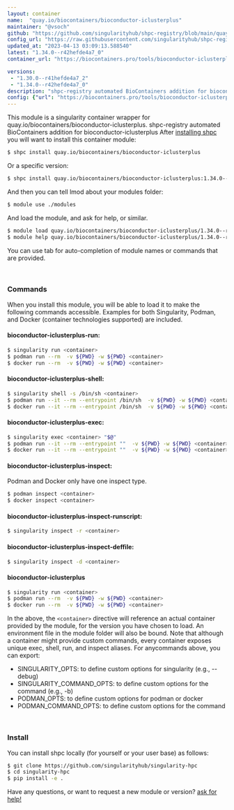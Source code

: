 ```yaml
---
layout: container
name:  "quay.io/biocontainers/bioconductor-iclusterplus"
maintainer: "@vsoch"
github: "https://github.com/singularityhub/shpc-registry/blob/main/quay.io/biocontainers/bioconductor-iclusterplus/container.yaml"
config_url: "https://raw.githubusercontent.com/singularityhub/shpc-registry/main/quay.io/biocontainers/bioconductor-iclusterplus/container.yaml"
updated_at: "2023-04-13 03:09:13.588540"
latest: "1.34.0--r42hefde4a7_0"
container_url: "https://biocontainers.pro/tools/bioconductor-iclusterplus"

versions:
 - "1.30.0--r41hefde4a7_2"
 - "1.34.0--r42hefde4a7_0"
description: "shpc-registry automated BioContainers addition for bioconductor-iclusterplus"
config: {"url": "https://biocontainers.pro/tools/bioconductor-iclusterplus", "maintainer": "@vsoch", "description": "shpc-registry automated BioContainers addition for bioconductor-iclusterplus", "latest": {"1.34.0--r42hefde4a7_0": "sha256:4ad61718c3a05ec8992d4d438cda81d21ee451a839ca3312fa2b1a9fe73e8e26"}, "tags": {"1.30.0--r41hefde4a7_2": "sha256:86cc817102ee51e101abc5a61c7585e9516aa1b36eae3a4c85a9d6e8960d59f4", "1.34.0--r42hefde4a7_0": "sha256:4ad61718c3a05ec8992d4d438cda81d21ee451a839ca3312fa2b1a9fe73e8e26"}, "docker": "quay.io/biocontainers/bioconductor-iclusterplus"}
---
```


This module is a singularity container wrapper for quay.io/biocontainers/bioconductor-iclusterplus.
shpc-registry automated BioContainers addition for bioconductor-iclusterplus
After [installing shpc](#install) you will want to install this container module:


```bash
$ shpc install quay.io/biocontainers/bioconductor-iclusterplus
```

Or a specific version:

```bash
$ shpc install quay.io/biocontainers/bioconductor-iclusterplus:1.34.0--r42hefde4a7_0
```

And then you can tell lmod about your modules folder:

```bash
$ module use ./modules
```

And load the module, and ask for help, or similar.

```bash
$ module load quay.io/biocontainers/bioconductor-iclusterplus/1.34.0--r42hefde4a7_0
$ module help quay.io/biocontainers/bioconductor-iclusterplus/1.34.0--r42hefde4a7_0
```

You can use tab for auto-completion of module names or commands that are provided.

<br>

### Commands

When you install this module, you will be able to load it to make the following commands accessible.
Examples for both Singularity, Podman, and Docker (container technologies supported) are included.

#### bioconductor-iclusterplus-run:

```bash
$ singularity run <container>
$ podman run --rm  -v ${PWD} -w ${PWD} <container>
$ docker run --rm  -v ${PWD} -w ${PWD} <container>
```

#### bioconductor-iclusterplus-shell:

```bash
$ singularity shell -s /bin/sh <container>
$ podman run --it --rm --entrypoint /bin/sh  -v ${PWD} -w ${PWD} <container>
$ docker run --it --rm --entrypoint /bin/sh  -v ${PWD} -w ${PWD} <container>
```

#### bioconductor-iclusterplus-exec:

```bash
$ singularity exec <container> "$@"
$ podman run --it --rm --entrypoint ""  -v ${PWD} -w ${PWD} <container> "$@"
$ docker run --it --rm --entrypoint ""  -v ${PWD} -w ${PWD} <container> "$@"
```

#### bioconductor-iclusterplus-inspect:

Podman and Docker only have one inspect type.

```bash
$ podman inspect <container>
$ docker inspect <container>
```

#### bioconductor-iclusterplus-inspect-runscript:

```bash
$ singularity inspect -r <container>
```

#### bioconductor-iclusterplus-inspect-deffile:

```bash
$ singularity inspect -d <container>
```



#### bioconductor-iclusterplus

```bash
$ singularity run <container>
$ podman run --rm  -v ${PWD} -w ${PWD} <container>
$ docker run --rm  -v ${PWD} -w ${PWD} <container>
```


In the above, the `<container>` directive will reference an actual container provided
by the module, for the version you have chosen to load. An environment file in the
module folder will also be bound. Note that although a container
might provide custom commands, every container exposes unique exec, shell, run, and
inspect aliases. For anycommands above, you can export:

 - SINGULARITY_OPTS: to define custom options for singularity (e.g., --debug)
 - SINGULARITY_COMMAND_OPTS: to define custom options for the command (e.g., -b)
 - PODMAN_OPTS: to define custom options for podman or docker
 - PODMAN_COMMAND_OPTS: to define custom options for the command

<br>

### Install

You can install shpc locally (for yourself or your user base) as follows:

```bash
$ git clone https://github.com/singularityhub/singularity-hpc
$ cd singularity-hpc
$ pip install -e .
```

Have any questions, or want to request a new module or version? [ask for help!](https://github.com/singularityhub/singularity-hpc/issues)